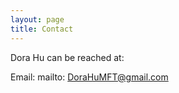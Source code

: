 ```yaml
---
layout: page
title: Contact
---
```


Dora Hu can be reached at:

Email:  mailto: DoraHuMFT@gmail.com
